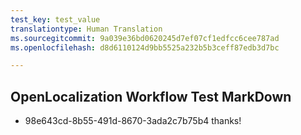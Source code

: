 ```yaml
---
test_key: test_value
translationtype: Human Translation
ms.sourcegitcommit: 9a039e36bd0620245d7ef07cf1edfcc6cee787ad
ms.openlocfilehash: d8d6110124d9bb5525a232b5b3ceff87edb3d7bc

---
```

## OpenLocalization Workflow Test MarkDown
* 98e643cd-8b55-491d-8670-3ada2c7b75b4 thanks!


<!--HONumber=Nov16_HO2-->


